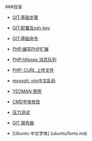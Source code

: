 ###目录
- [GIT:基础步骤](git-usage/work-flow.md)

- [GIT:配置及ssh-key](git-usage/git-config.md)

- [GIT:基础命令](git-usage/git-command.txt)

- [PHP:编写PHP扩展](php/php-ext.md)

- [PHP:httpsqs 消息队列](php/httpsqs.md)

- [PHP: CURL 上传文件](php/upload.php)

- [msysgit: vim中文乱码](git-usage/msysgit.md)

- [YEOMAN 使用](yeoman.md)

- [CMD字体修改](windows/win7-conf.md)

- [压力测试](project/performance.md)

- [GIT 服务器](git-usage/git-server.md)

- [Ubuntu 中文字体] (ubuntu/fonts.md) 


